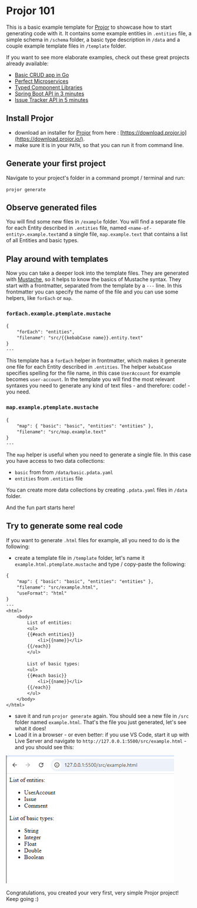 # Projor 101

This is a basic example template for [Projor](https://projor.io) to showcase how to start generating code with it. It contains some example entities in `.entities` file, a simple schema in `/schema` folder, a basic type description in `/data` and a couple example template files in `/template` folder.

If you want to see more elaborate examples, check out these great projects already available:

- [Basic CRUD app in Go](https://docs.projor.io/full-examples/go.html)
- [Perfect Microservices](https://github.com/SIOCODE-Open/perfect-micro-services)
- [Typed Component Libraries](https://github.com/SIOCODE-Open/typed-component-libraries)
- [Spring Boot API in 3 minutes](https://medium.com/@botond.kovacs_52320/create-a-spring-boot-api-in-3-minutes-29531563d5dd)
- [Issue Tracker API in 5 minutes](https://medium.com/@botond.kovacs_52320/issue-tracker-api-in-5-minutes-a78ac76fec4f)

## Install Projor

- download an installer for [Projor](https://projor.io) from here : [https://download.projor.io](https://download.projor.io/).
- make sure it is in your `PATH`, so that you can run it from command line.

## Generate your first project

Navigate to your project's folder in a command prompt / terminal and run:

`projor generate`

## Observe generated files

You will find some new files in `/example` folder. You will find a separate file for each Entity described in `.entities` file, named `<name-of-entity>.example.text`and a single file, `map.example.text` that contains a list of all Entities and basic types.

## Play around with templates

Now you can take a deeper look into the template files. They are generated with [Mustache](https://mustache.github.io/), so it helps to know the basics of Mustache syntax. They start with a frontmatter, separated from the template by a `---` line. In this frontmatter you can specify the name of the file and you can use some helpers, like `forEach` or `map`.

### `forEach.example.ptemplate.mustache`

```
{
    "forEach": "entities",
    "filename": "src/{{kebabCase name}}.entity.text"
}
---
```

This template has a `forEach` helper in frontmatter, which makes it generate one file for each Entity described in `.entities`. The helper `kebabCase` specifies spelling for the file name, in this case `UserAccount` for example becomes `user-account`.
In the template you will find the most relevant syntaxes you need to generate any kind of text files - and therefore: code! - you need.

### `map.example.ptemplate.mustache`

```
{
    "map": { "basic": "basic", "entities": "entities" },
    "filename": "src/map.example.text"
}
---
```
The `map` helper is useful when you need to generate a single file. In this case you have access to two data collections:
- `basic` from from `/data/basic.pdata.yaml`
- `entities` from `.entities` file
 
You can create more data collections by creating `.pdata.yaml` files in `/data` folder.

And the fun part starts here!

## Try to generate some real code

If you want to generate `.html` files for example, all you need to do is the following:

- create a template file in `/template` folder, let's name it `example.html.ptemplate.mustache` and type / copy-paste the following:
```
{
    "map": { "basic": "basic", "entities": "entities" },
    "filename": "src/example.html",
    "useFormat": "html"
}
---
<html>
    <body>
        List of entities:
        <ul>
        {{#each entities}}
            <li>{{name}}</li>
        {{/each}}
        </ul>

        List of basic types:
        <ul>
        {{#each basic}}
            <li>{{name}}</li>
        {{/each}}
        </ul>
    </body>
</html>
```
- save it and run `projor generate` again. You should see a new file in `/src` folder named `example.html`. That's the file you just generated, let's see what it does!
- Load it in a browser - or even better: if you use VS Code, start it up with Live Server and navigate to `http://127.0.0.1:5500/src/example.html` - and you should see this:

![alt text](screenshot.png)


Congratulations, you created your very first, very simple Projor project! Keep going :)